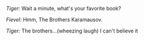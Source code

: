 <!--
**chrisnykru/chrisnykru** is a ✨ _special_ ✨ repository because its `README.md` (this file) appears on your GitHub profile.

Here are some ideas to get you started:

- 🔭 I’m currently working on ...
- 🌱 I’m currently learning ...
- 👯 I’m looking to collaborate on ...
- 🤔 I’m looking for help with ...
- 💬 Ask me about ...
- 📫 How to reach me: ...
- 😄 Pronouns: ...
- ⚡ Fun fact: ...
-->


_Tiger:_ Wait a minute, what's your favorite book?

_Fievel:_ Hmm, The Brothers Karamausov.

_Tiger:_ The brothers...(wheezing laugh) I can't believe it

